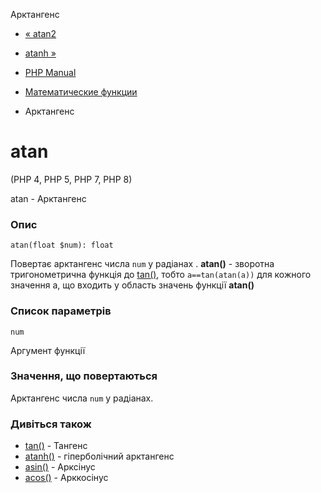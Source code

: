 Арктангенс

-   [« atan2](function.atan2.html)
    
-   [atanh »](function.atanh.html)
    
-   [PHP Manual](index.html)
    
-   [Математические функции](ref.math.html)
    
-   Арктангенс
    

# atan

(PHP 4, PHP 5, PHP 7, PHP 8)

atan - Арктангенс

### Опис

```methodsynopsis
atan(float $num): float
```

Повертає арктангенс числа `num` у радіанах . **atan()** - зворотна тригонометрична функція до [tan()](function.tan.html), тобто `a==tan(atan(a))` для кожного значення a, що входить у область значень функції **atan()**

### Список параметрів

`num`

Аргумент функції

### Значення, що повертаються

Арктангенс числа `num` у радіанах.

### Дивіться також

-   [tan()](function.tan.html) - Тангенс
-   [atanh()](function.atanh.html) - гіперболічний арктангенс
-   [asin()](function.asin.html) - Арксінус
-   [acos()](function.acos.html) - Арккосінус